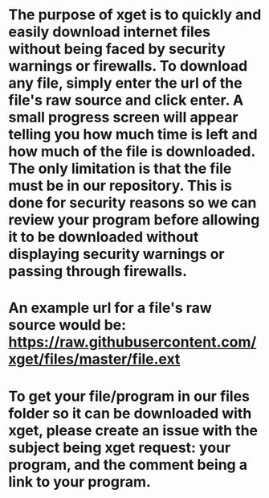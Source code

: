 # The purpose of xget is to quickly and easily download internet files without being faced by security warnings or firewalls. To download any file, simply enter the url of the file's raw source and click enter. A small progress screen will appear telling you how much time is left and how much of the file is downloaded. The only limitation is that the file must be in our repository. This is done for security reasons so we can review your program before allowing it to be downloaded without displaying security warnings or passing through firewalls.
# An example url for a file's raw source would be: https://raw.githubusercontent.com/xget/files/master/file.ext
# To get your file/program in our files folder so it can be downloaded with xget, please create an issue with the subject being xget request: your program, and the comment being a link to your program.
